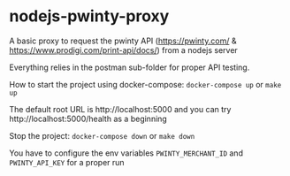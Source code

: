 # nodejs-pwinty-proxy

A basic proxy to request the pwinty API (https://pwinty.com/ & https://www.prodigi.com/print-api/docs/) from a nodejs server

Everything relies in the postman sub-folder for proper API testing.

How to start the project using docker-compose: `docker-compose up` or `make up`

The default root URL is http://localhost:5000 and you can try http://localhost:5000/health as a beginning

Stop the project: `docker-compose down` or `make down`

You have to configure the env variables `PWINTY_MERCHANT_ID` and `PWINTY_API_KEY` for a proper run
